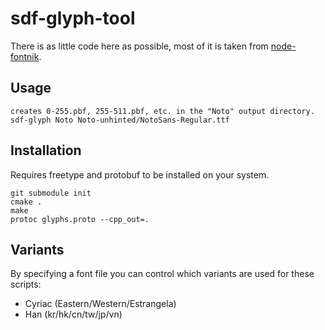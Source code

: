 # sdf-glyph-tool

There is as little code here as possible, most of it is taken from [node-fontnik](https://github.com/mapbox/node-fontnik).

## Usage

    creates 0-255.pbf, 255-511.pbf, etc. in the "Noto" output directory.
    sdf-glyph Noto Noto-unhinted/NotoSans-Regular.ttf

## Installation

Requires freetype and protobuf to be installed on your system.
 
    git submodule init
    cmake .
    make
    protoc glyphs.proto --cpp_out=.

## Variants

By specifying a font file you can control which variants are used for these scripts:

* Cyriac (Eastern/Western/Estrangela)
* Han (kr/hk/cn/tw/jp/vn)